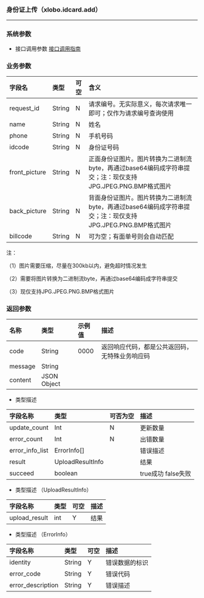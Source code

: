 ### 身份证上传（xlobo.idcard.add）

---

### 系统参数

* 接口调用参数 [接口调用指南](/openapi/how-to-call-api.md)

### 业务参数

| 字段名 | 类型 | 可空 | 含义 |
| :--- | :--- | :--- | :--- |
| request_id | String | N | 请求编号。无实际意义，每次请求唯一即可；仅作为请求编号查询使用 |
| name | String | N | 姓名 |
| phone | String | N | 手机号码 |
| idcode | String | N | 身份证号码 |
| front_picture | String | N | 正面身份证图片。图片转换为二进制流byte，再通过base64编码成字符串提交；注：现仅支持JPG.JPEG.PNG.BMP格式图片 |
| back_picture | String | N | 背面身份证图片。图片转换为二进制流byte，再通过base64编码成字符串提交；注：现仅支持JPG.JPEG.PNG.BMP格式图片 |
| billcode | String | N | 可为空；有面单号则会自动匹配|

注：

（1）图片需要压缩，尽量在300kb以内，避免超时情况发生

（2）需要将图片转换为二进制流byte，再通过base64编码成字符串提交

（3）现仅支持JPG.JPEG.PNG.BMP格式图片


### 返回参数

| 名称 | 类型 | 示例值 | 描述 |
| :--- | :--- | :--- | :--- |
| code | String | 0000 | 返回响应代码，都是公共返回码，无特殊业务响应码 |
| message | String |  |  |
| content | JSON Object |  |  |


*  类型描述

| 字段名称 | 类型 | 可否为空 | 描述 |
| :--- | :--- | :--- | :--- |
| update_count | Int | N | 更新数量 |
| error_count | Int | N | 出错数量 |
| error_info_list | ErrorInfo[] |  |错误描述   |
| result | UploadResultInfo |  |结果   |
| succeed | boolean |  |true成功 false失败    |

*  类型描述 （UploadResultInfo）

| 字段名称 | 类型 | 可空 | 描述 |
| :--- | :--- | :--- | :--- |
| upload_result | int | Y | 结果  |

*  类型描述 （ErrorInfo）

| 字段名称 | 类型 | 可空 | 描述 |
| :--- | :--- | :--- | :--- |
| identity | String | Y | 错误数据的标识 |
| error_code | String | Y | 错误代码 |
| error_description | String | Y | 错误描述 |